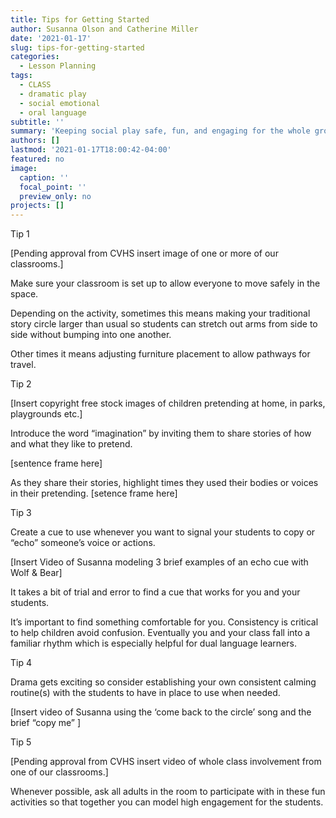 ```yaml
---
title: Tips for Getting Started
author: Susanna Olson and Catherine Miller
date: '2021-01-17'
slug: tips-for-getting-started
categories:
  - Lesson Planning
tags:
  - CLASS
  - dramatic play
  - social emotional
  - oral language
subtitle: ''
summary: 'Keeping social play safe, fun, and engaging for the whole group '
authors: []
lastmod: '2021-01-17T18:00:42-04:00'
featured: no
image:
  caption: ''
  focal_point: ''
  preview_only: no
projects: []
---
```

Tip 1 

[Pending approval from CVHS insert image of one or more of our classrooms.] 

Make sure your classroom is set up to allow everyone to move safely in the space. 

 

Depending on the activity, sometimes this means making your traditional story circle larger than usual so students can stretch out arms from side to side without bumping into one another. 

 

Other times it means adjusting furniture placement to allow pathways for travel. 

 

Tip 2 

[Insert copyright free stock images of children pretending at home, in parks, playgrounds etc.] 

Introduce the word “imagination” by inviting them to share stories of how and what they like to pretend. 

[sentence frame here] 

As they share their stories, highlight times they used their bodies or voices in their pretending. [setence frame here] 

 

Tip 3 

Create a cue to use whenever you want to signal your students to copy or “echo” someone’s voice or actions. 

 

[Insert Video of Susanna modeling 3 brief examples of an echo cue with Wolf & Bear] 

 

It takes a bit of trial and error to find a cue that works for you and your students. 

 

It’s important to find something comfortable for you. Consistency is critical to help children avoid confusion. Eventually you and your class fall into a familiar rhythm which is especially helpful for dual language learners. 

 

Tip 4 

Drama gets exciting so consider establishing your own consistent calming routine(s) with the students to have in place to use when needed.  

 

[Insert video of Susanna using the ‘come back to the circle’ song and the brief “copy me” ] 

 

Tip 5 

[Pending approval from CVHS insert video of whole class involvement from one of our classrooms.] 

Whenever possible, ask all adults in the room to participate with in these fun activities so that together you can model high engagement for the students. 